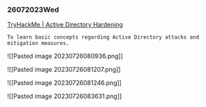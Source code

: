 ### 26072023Wed

[TryHackMe | Active Directory Hardening](https://tryhackme.com/room/activedirectoryhardening)

```
To learn basic concepts regarding Active Directory attacks and mitigation measures.
```

![[Pasted image 20230726080936.png]]

![[Pasted image 20230726081207.png]]

![[Pasted image 20230726081246.png]]

![[Pasted image 20230726083631.png]]
